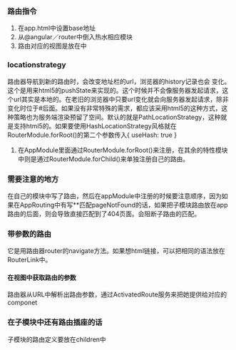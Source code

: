 ### 路由指令

1. 在app.html中设置base地址
2. 从@angular／router中倒入热水相应模块
3. 路由对应的视图是放在<router-outlet></router-outlet>中

### locationstrategy

路由器导航到新的路由时，会改变地址栏的url，浏览器的history记录也会 变化。这个是用来html5的pushState来实现的。这个时候并不会像服务器发起请求，这个url其实是本地的。在老旧的浏览器中只要url变化就会向服务器发起请求，除非变化时位于#后面。如果没有非常特殊的需求，都应该采用html5的这种方式，这种策略也为服务端渲染预留了空间。默认的就是PathLocationStrategy，这种就是支持html5的。如果要使用HashLocationStrategy风格就在RouterModule.forRoot()的第二个参数传入{ useHash: true }

1. 在AppModule里面通过RouterModule.forRoot()来注册，在其余的特性模块中则是通过RouterModule.forChild()来单独注册自己的路由。


### 需要注意的地方
在自己的模块中写了路由，然后在appModule中注册的时候要注意顺序，因为如果在AppRouting中有写**匹配pageNotFound的话，如果把子模块路由放在app路由的后面，则会导致直接匹配到了404页面。会阻断子路由的匹配。

### 带参数的路由

它是用路由器router的navigate方法。如果想html链接，可以把相同的语法放在RouterLink中。

#### 在视图中获取路由的参数
路由器从URL中解析出路由参数，通过ActivatedRoute服务来把她提供给对应的componet

### 在子模块中还有路由插座的话

子模块的路由定义要放在children中


